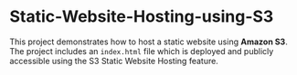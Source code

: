 # Static-Website-Hosting-using-S3
This project demonstrates how to host a static website using **Amazon S3**. The project includes an `index.html` file which is deployed and publicly accessible using the S3 Static Website Hosting feature.
